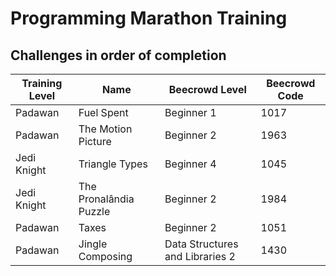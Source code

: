 # Programming Marathon Training

## Challenges in order of completion
| Training Level | Name | Beecrowd Level | Beecrowd Code |
| - | - | - | - |
| Padawan | Fuel Spent | Beginner 1 | 1017 |
| Padawan | The Motion Picture | Beginner 2 | 1963 |
| Jedi Knight | Triangle Types | Beginner 4 | 1045 |
| Jedi Knight | The Pronalândia Puzzle | Beginner 2 | 1984 |
| Padawan | Taxes | Beginner 2 | 1051 |
| Padawan | Jingle Composing | Data Structures and Libraries 2 | 1430 |